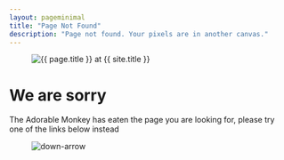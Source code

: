 ```yaml
---
layout: pageminimal
title: "Page Not Found"
description: "Page not found. Your pixels are in another canvas."
---
```

<figure>
<img src="{{ site.url }}/images/default-404.jpg" alt="{{ page.title }} at {{ site.title }}">
</figure>
<div class="text-center">
<h1>We are sorry</h1>
<p>The Adorable Monkey has eaten the page you are looking for,
please try one of the links below instead</p>
</div>
<figure>
<img src="{{ site.url }}/images/bg-arrow.png" alt="down-arrow">
</figure>